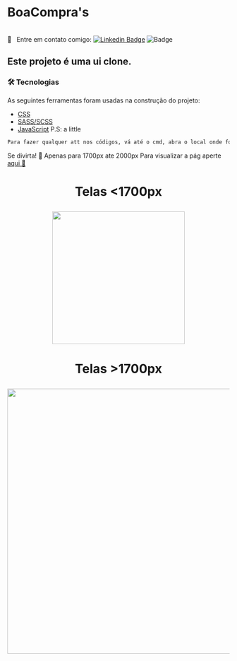 # BoaCompra's
<br/> :email: &nbsp; Entre em contato comigo: [![Linkedin Badge](https://img.shields.io/badge/-LayliaDhenyfer-blue?style=flat-square&logo=Linkedin&logoColor=white&link=https://www.linkedin.com/in/laylia-dhennyfe-74b119197/)](https://www.linkedin.com/in/tgmarinho/) 
![Badge](https://img.shields.io/github/followers/LayDhenyfer?label=SIGA%20ME&style=social)
<h2> Este projeto é uma ui clone.</h2>

### 🛠 Tecnologias <a name="skills-utilizadas">

As seguintes ferramentas foram usadas na construção do projeto:
- [CSS](https://www.w3.org/Style/CSS/Overview.en.html)
- [SASS/SCSS](https://sass-lang.com/guide)
- [JavaScript](https://www.javascript.com/) P.S: a little


```bash
Para fazer qualquer att nos códigos, vá até o cmd, abra o local onde foi baixado o arquivo e digite... sass --watch sass/main.scss:css/style.css.
````
Se divirta! 💖 
Apenas para 1700px ate 2000px
Para visualizar a pág aperte <a href="https://laydhenyfer.github.io/BoaCompra-s/"> aqui 🙋</a>




<h1 align="center"> <p> Telas <1700px </p>
<img src="https://uploaddeimagens.com.br/images/002/985/816/full/not-found.png?1606849996" width="300px"> </h1>

<h1 align="center"> <p> Telas >1700px </p>
<img src="https://uploaddeimagens.com.br/images/002/985/825/full/not-found.png?1606850157" width="600px"> </h1>

